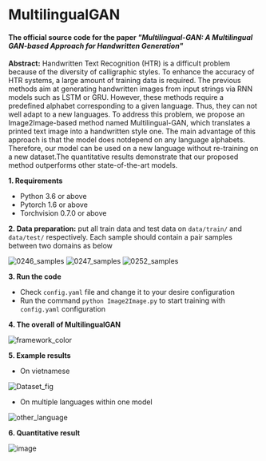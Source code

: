 # MultilingualGAN

#### The official source code for the paper *"Multilingual-GAN: A Multilingual GAN-based Approach for Handwritten Generation"*

**Abstract:** Handwritten Text Recognition (HTR) is a difficult problem because of the diversity of calligraphic styles. To enhance the accuracy of HTR systems, a large amount of training data is required. The previous methods aim at generating handwritten images from input strings via RNN models such as LSTM or GRU. However, these methods require a predefined alphabet corresponding to a given language. Thus, they can not well adapt to a new languages. To address this problem, we propose an Image2Image-based method named Multilingual-GAN, which translates a printed text image into a handwritten style one. The main advantage of this approach is that the model does notdepend on any language alphabets. Therefore, our model can be used on a new language without re-training on a new dataset.The quantitative results demonstrate that our proposed method outperforms other state-of-the-art models.

**1. Requirements**
- Python 3.6 or above
- Pytorch 1.6 or above
- Torchvision 0.7.0 or above

**2. Data preparation:** put all train data and test data on `data/train/` and `data/test/` respectively. Each sample should contain a pair samples between two domains as below

![0246_samples](https://user-images.githubusercontent.com/32817741/131226858-f00ef91b-24da-4f57-a1f2-1348a880975f.png)
![0247_samples](https://user-images.githubusercontent.com/32817741/131226875-3b084723-d9cf-4f44-b575-6c5060073790.png)
![0252_samples](https://user-images.githubusercontent.com/32817741/131226895-e3c5c061-f87f-4fa0-9d5d-087bac6dbb6e.png)

**3. Run the code**
- Check `config.yaml` file and change it to your desire configuration
- Run the command `python Image2Image.py` to start training with `config.yaml` configuration

**4. The overall of MultilingualGAN**

![framework_color](https://user-images.githubusercontent.com/32817741/131227019-2b462735-5231-4c67-a923-621a8bff7d60.png)

**5. Example results**
- On vietnamese

![Dataset_fig](https://user-images.githubusercontent.com/32817741/131227026-82095cbc-7384-4406-ae8f-5b5806f4f253.png)
- On multiple languages within one model

![other_language](https://user-images.githubusercontent.com/32817741/131227040-66b6e3c3-75e7-40ec-ba82-12e802e4f232.png)

**6. Quantitative result**

![image](https://user-images.githubusercontent.com/32817741/131227100-13359388-892c-4522-a6d0-c41f5ac0f71d.png)

